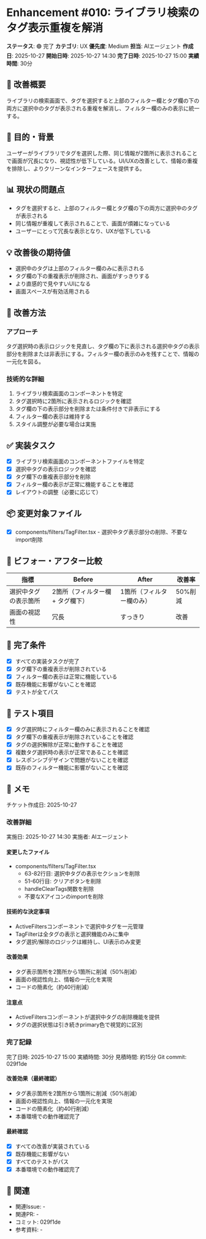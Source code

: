 # Enhancement #010: ライブラリ検索のタグ表示重複を解消

**ステータス**: 🟢 完了
**カテゴリ**: UX
**優先度**: Medium
**担当**: AIエージェント
**作成日**: 2025-10-27
**開始日時**: 2025-10-27 14:30
**完了日時**: 2025-10-27 15:00
**実績時間**: 30分

## 🔧 改善概要

ライブラリの検索画面で、タグを選択すると上部のフィルター欄とタグ欄の下の両方に選択中のタグが表示される重複を解消し、フィルター欄のみの表示に統一する。

## 🎯 目的・背景

ユーザーがライブラリでタグを選択した際、同じ情報が2箇所に表示されることで画面が冗長になり、視認性が低下している。UI/UXの改善として、情報の重複を排除し、よりクリーンなインターフェースを提供する。

## 📊 現状の問題点

- タグを選択すると、上部のフィルター欄とタグ欄の下の両方に選択中のタグが表示される
- 同じ情報が重複して表示されることで、画面が煩雑になっている
- ユーザーにとって冗長な表示となり、UXが低下している

## 💡 改善後の期待値

- 選択中のタグは上部のフィルター欄のみに表示される
- タグ欄の下の重複表示が削除され、画面がすっきりする
- より直感的で見やすいUIになる
- 画面スペースが有効活用される

## 🔧 改善方法

### アプローチ
タグ選択時の表示ロジックを見直し、タグ欄の下に表示される選択中タグの表示部分を削除または非表示にする。フィルター欄の表示のみを残すことで、情報の一元化を図る。

### 技術的な詳細
1. ライブラリ検索画面のコンポーネントを特定
2. タグ選択時に2箇所に表示されるロジックを確認
3. タグ欄の下の表示部分を削除または条件付きで非表示にする
4. フィルター欄の表示は維持する
5. スタイル調整が必要な場合は実施

## ✅ 実装タスク

- [x] ライブラリ検索画面のコンポーネントファイルを特定
- [x] 選択中タグの表示ロジックを確認
- [x] タグ欄下の重複表示部分を削除
- [x] フィルター欄の表示が正常に機能することを確認
- [x] レイアウトの調整（必要に応じて）

## 📦 変更対象ファイル

- [x] components/filters/TagFilter.tsx - 選択中タグ表示部分の削除、不要なimport削除

## 🧪 ビフォー・アフター比較

| 指標 | Before | After | 改善率 |
|------|--------|-------|--------|
| 選択中タグの表示箇所 | 2箇所（フィルター欄 + タグ欄下） | 1箇所（フィルター欄のみ） | 50%削減 |
| 画面の視認性 | 冗長 | すっきり | 改善 |

## 🎯 完了条件

- [x] すべての実装タスクが完了
- [x] タグ欄下の重複表示が削除されている
- [x] フィルター欄の表示は正常に機能している
- [x] 既存機能に影響がないことを確認
- [x] テストが全てパス

## 🧪 テスト項目

- [x] タグ選択時にフィルター欄のみに表示されることを確認
- [x] タグ欄下の重複表示が削除されていることを確認
- [x] タグの選択解除が正常に動作することを確認
- [x] 複数タグ選択時の表示が正常であることを確認
- [x] レスポンシブデザインで問題がないことを確認
- [x] 既存のフィルター機能に影響がないことを確認

## 📝 メモ

チケット作成日: 2025-10-27

### 改善詳細
実施日: 2025-10-27 14:30
実施者: AIエージェント

#### 変更したファイル
- components/filters/TagFilter.tsx
  - 63-82行目: 選択中タグの表示セクションを削除
  - 51-60行目: クリアボタンを削除
  - handleClearTags関数を削除
  - 不要なXアイコンのimportを削除

#### 技術的な決定事項
- ActiveFiltersコンポーネントで選択中タグを一元管理
- TagFilterは全タグの表示と選択機能のみに集中
- タグ選択/解除のロジックは維持し、UI表示のみ変更

#### 改善効果
- タグ表示箇所を2箇所から1箇所に削減（50%削減）
- 画面の視認性向上、情報の一元化を実現
- コードの簡素化（約40行削減）

#### 注意点
- ActiveFiltersコンポーネントが選択中タグの削除機能を提供
- タグの選択状態は引き続きprimary色で視覚的に区別

### 完了記録
完了日時: 2025-10-27 15:00
実績時間: 30分
見積時間: 約15分
Git commit: 029f1de

#### 改善効果（最終確認）
- タグ表示箇所を2箇所から1箇所に削減（50%削減）
- 画面の視認性向上、情報の一元化を実現
- コードの簡素化（約40行削減）
- 本番環境での動作確認完了

#### 最終確認
- [x] すべての改善が実装されている
- [x] 既存機能に影響がない
- [x] すべてのテストがパス
- [x] 本番環境での動作確認完了

## 🔗 関連

- 関連Issue: -
- 関連PR: -
- コミット: 029f1de
- 参考資料: -
